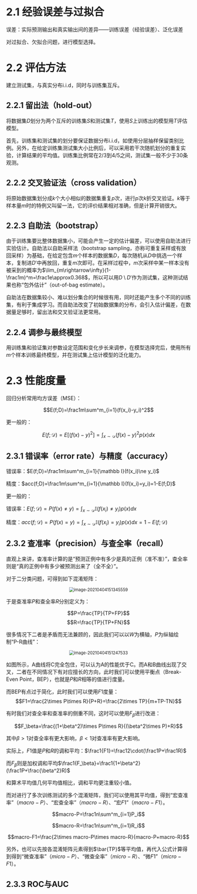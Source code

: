 # 2.1 经验误差与过拟合

误差：实际预测输出和真实输出间的差异——训练误差（经验误差）、泛化误差

对过拟合、欠拟合问题，进行模型选择。

# 2.2 评估方法

建立测试集，与真实分布i.i.d，同时与训练集互斥。

## 2.2.1 留出法（hold-out）

将数据集$D$划分为两个互斥的训练集$S$和测试集$T$，使用$S$上训练出的模型用$T$评估模型。

首先，训练集和测试集的划分要保证数据分布i.i.d，如使用分层抽样保留类别比例。另外，在给定训练集测试集大小比例后，可以采用若干次随机划分的重复实验，计算结果的平均值。训练集比例常在2/3到4/5之间，测试集一般不少于30条观测。

## 2.2.2 交叉验证法（cross validation）

将原始数据集划分成$k$个大小相似的数据集重复$p$次，进行$p$次$k$折交叉验证。$k$等于样本量$m$时的特例又叫留一法，它的评价结果相对准确，但是计算开销很大。

## 2.2.3 自助法（bootstrap）

由于训练集要比整体数据集小，可能会产生一定的估计偏差，可以使用自助法进行实验估计。自助法以自助采样法（bootstrap sampling，亦称可重复采样或有放回采样）为基础，在给定包含$m$个样本的数据集$D$，每次随机从$D$中挑选一个样本，复制进$D'$中再放回，重复$m$次即可。在采样过程中，$m$次采样中某一样本没有被采到的概率为$\lim_{m\rightarrow\infty}(1-\frac1m)^m=\frac1e\approx0.368$，所以可以用$D\setminus D'$作为测试集，这种测试结果也称“包外估计”（out-of-bag estimate）。

自助法在数据集较小、难以划分集合的时候很有用，同时还能产生多个不同的训练集，有利于集成学习。而自助法改变了初始数据集的分布，会引入估计偏差，在数据量足够时，留出法和交叉验证法更常用。

## 2.2.4 调参与最终模型

用训练集和验证集对参数设定范围和变化步长来调参，在模型选择完后，使用所有$m$个样本训练最终模型，并在测试集上估计模型的泛化能力。

# 2.3 性能度量

回归分析常用均方误差（MSE）：

$$E(f;D)=\frac1m\sum^m_{i=1}(f(x_i)-y_i)^2$$

更一般的：

$$E(f;{\mathcal D})=E[(f(x)-y)^2]=\int_{x\sim{\mathcal D}}(f(x)-y)^2p(x)dx$$

## 2.3.1 错误率（error rate）与精度（accuracy）

错误率：$E(f;D)=\frac1m\sum^m_{i=1}{\mathbb I}(f(x_i)\ne y_i)$

精度：$acc(f;D)=\frac1m\sum^m_{i=1}{\mathbb I}(f(x_i)=y_i)=1-E(f;D)$

更一般的：

错误率：$E(f;{\mathcal D})=P(f(x)\ne y)=\int_{x\sim{\mathcal D}}{\mathbb I}(f(x_i)\ne y_i)p(x)dx$

精度：$acc(f;{\mathcal D})=P(f(x)=y)=\int_{x\sim{\mathcal D}}{\mathbb I}(f(x_i)=y_i)p(x)dx=1-E(f;{\mathcal D})$

## 2.3.2 查准率（precision）与查全率（recall）

直观上来讲，查准率计算的是“预测正例中有多少是真的正例（准不准）”，查全率则是“真的正例中有多少被预测出来了（全不全）”。

对于二分类问题，可得到如下混淆矩阵：

<div align="center"><img src="https://picgo-1305404921.cos.ap-shanghai.myqcloud.com/20210404151345.png" alt="image-20210404151345559" style="zoom:80%;" /></div>

于是查准率$P$和查全率$R$分别定义为：


$$P=\frac{TP}{TP+FP}$$$$R=\frac{TP}{TP+FN}$$

很多情况下二者是矛盾而无法兼顾的，因此我们可以以$W$为横轴，$P$为纵轴绘制“P-R曲线”：

<div align="center"><img src="https://picgo-1305404921.cos.ap-shanghai.myqcloud.com/20210404151247.png" alt="image-20210404151247533" style="zoom:80%;" /></div>


如图所示，A曲线将C完全包住，可以认为A的性能优于C。而A和B曲线出现了交叉，二者在不同情况下有对应擅长的方向，此时我们可以使用平衡点（Break-Even Point，BEP），也就是$P$和$R$相等的值进行度量。

而BEP有点过于简化，此时我们可以使用$F1$度量：$$F1=\frac{2\times P\times R}{P+R}=\frac{2\times TP}{m+TP-TN}$$

有时我们对查全率和查准率的侧重不同，这时可以使用$F_\beta$进行改进：

$$F_\beta=\frac{(1+\beta^2)\times P\times R}{(\beta^2\times P)+R}$$

其中$\beta>1$对查全率有更大影响，$\beta<1$对查准率有更大影响。

实际上，$F1$值是$P$和$R$的调和平均：$\frac1{F1}=\frac12\cdot(\frac1P+\frac1R)$

而$F_\beta$则是加权调和平均$\frac1{F_\beta}=\frac1{1+\beta^2}(\frac1P+\frac{\beta^2}R)$

和算术平均值几何平均值相比，调和平均更注重较小值。

而对进行了多次训练测试的多个混淆矩阵，我们可以使用其平均值，得到“宏查准率”（$macro-P$）、“宏查全率”（$macro-R$）、“宏$F1$”（$macro-F1$）。

$$macro-P=\frac1n\sum^m_{i=1}P_i$$

$$macro-R=\frac1n\sum^m_{i=1}R_i$$

$$macro-F1=\frac{2\times macro-P\times macro-R}{macro-P+macro-R}$$

另外，也可以先按各混淆矩阵元素得到$\bar{TP}$等平均值，再代入公式计算得到得到“微查准率”（$micro-P$）、“微查全率”（$micro-R$）、“微$F1$”（$micro-F1$）。

## 2.3.3 ROC与AUC